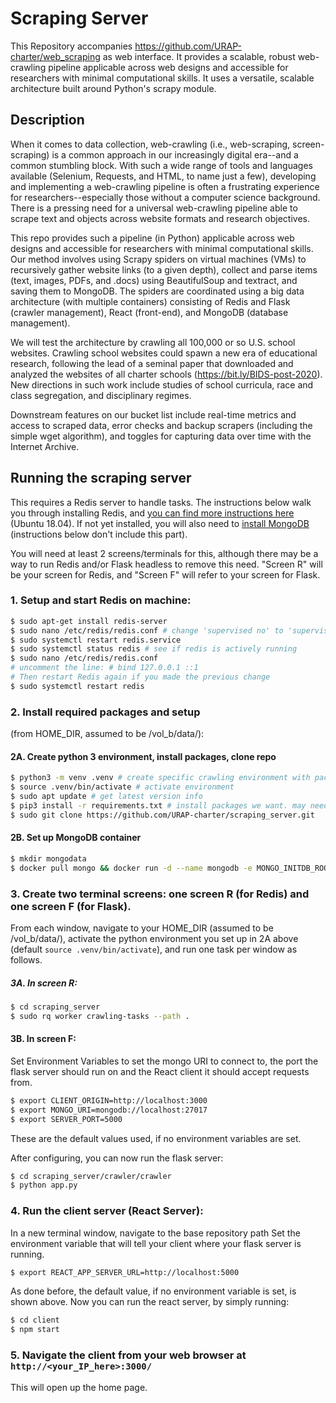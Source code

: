 # Scraping Server
This Repository accompanies https://github.com/URAP-charter/web_scraping as web interface. It provides a scalable, robust web-crawling pipeline applicable across web designs and accessible for researchers with minimal computational skills. It uses a versatile, scalable architecture built around Python's scrapy module.


## Description
When it comes to data collection, web-crawling (i.e., web-scraping, screen-scraping) is a common approach in our increasingly digital era--and a common stumbling block. With such a wide range of tools and languages available (Selenium, Requests, and HTML, to name just a few), developing and implementing a web-crawling pipeline is often a frustrating experience for researchers--especially those without a computer science background. There is a pressing need for a universal web-crawling pipeline able to scrape text and objects across website formats and research objectives. 

This repo provides such a pipeline (in Python) applicable across web designs and accessible for researchers with minimal computational skills. Our method involves using Scrapy spiders on virtual machines (VMs) to recursively gather website links (to a given depth), collect and parse items (text, images, PDFs, and .docs) using BeautifulSoup and textract, and saving them to MongoDB. The spiders are coordinated using a big data architecture (with multiple containers) consisting of Redis and Flask (crawler management), React (front-end), and MongoDB (database management). 

We will test the architecture by crawling all 100,000 or so U.S. school websites. Crawling school websites could spawn a new era of educational research, following the lead of a seminal paper that downloaded and analyzed the websites of all charter schools (https://bit.ly/BIDS-post-2020). New directions in such work include studies of school curricula, race and class segregation, and disciplinary regimes.

Downstream features on our bucket list include real-time metrics and access to scraped data, error checks and backup scrapers (including the simple wget algorithm), and toggles for capturing data over time with the Internet Archive. 


## Running the scraping server
This requires a Redis server to handle tasks. The instructions below walk you through installing Redis, and [you can find more instructions here](https://www.digitalocean.com/community/tutorials/how-to-install-and-secure-redis-on-ubuntu-18-04) (Ubuntu 18.04). If not yet installed, you will also need to [install MongoDB](https://docs.mongodb.com/manual/installation/) (instructions below don't include this part).

You will need at least 2 screens/terminals for this, although there may be a way to run Redis and/or Flask headless to remove this need. "Screen R" will be your screen for Redis, and "Screen F" will refer to your screen for Flask. 

### 1. Setup and start Redis on machine:
```bash
$ sudo apt-get install redis-server
$ sudo nano /etc/redis/redis.conf # change 'supervised no' to 'supervised systemd'
$ sudo systemctl restart redis.service
$ sudo systemctl status redis # see if redis is actively running
$ sudo nano /etc/redis/redis.conf 
# uncomment the line: # bind 127.0.0.1 ::1 
# Then restart Redis again if you made the previous change
$ sudo systemctl restart redis
```


### 2. Install required packages and setup 
(from HOME_DIR, assumed to be /vol_b/data/):

#### 2A. Create python 3 environment, install packages, clone repo
```bash
$ python3 -m venv .venv # create specific crawling environment with packages we want; feel free to use an env name other than `.venv`
$ source .venv/bin/activate # activate environment
$ sudo apt update # get latest version info
$ pip3 install -r requirements.txt # install packages we want. may need pandas as version 1.0.4
$ sudo git clone https://github.com/URAP-charter/scraping_server.git
```

#### 2B. Set up MongoDB container
```bash
$ mkdir mongodata
$ docker pull mongo && docker run -d --name mongodb -e MONGO_INITDB_ROOT_USERNAME=admin -e MONGO_INITDB_ROOT_PASSWORD=mdipass -p 27000:27017 --log-opt max-size=500m --restart always -v /vol_b/data/mongodata:/data/db mongo
```


### 3. Create two terminal screens: one screen R (for Redis) and one screen F (for Flask).  
From each window, navigate to your HOME_DIR (assumed to be /vol_b/data/), activate the python environment you set up in 2A above (default `source .venv/bin/activate`), and run one task per window as follows.

##### 3A. In screen R:
```bash
$ cd scraping_server
$ sudo rq worker crawling-tasks --path .
```

#### 3B. In screen F: 
Set Environment Variables to set the mongo URI to connect to, the port the flask server should run on and the React client it should accept requests from.
```bash
$ export CLIENT_ORIGIN=http://localhost:3000
$ export MONGO_URI=mongodb://localhost:27017
$ export SERVER_PORT=5000
```
These are the default values used, if no environment variables are set.

After configuring, you can now run the flask server:
```bash
$ cd scraping_server/crawler/crawler
$ python app.py
```



### 4. Run the client server (React Server):
In a new terminal window, navigate to the base repository path
Set the environment variable that will tell your client where your flask server is running.
```bash
$ export REACT_APP_SERVER_URL=http://localhost:5000
```
As done before, the default value, if no environment variable is set, is shown above.
Now you can run the react server, by simply running:
```bash
$ cd client
$ npm start
```



### 5. Navigate the client from your web browser at `http://<your_IP_here>:3000/`
This will open up the home page.
